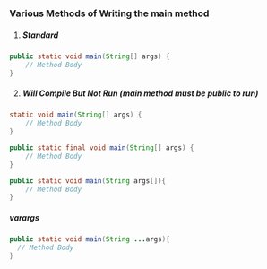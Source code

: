 ### Various Methods of Writing the main method

1. ##### Standard
```java
public static void main(String[] args) {
    // Method Body
}
```
2. ##### Will Compile But Not Run (main method must be public to run)
```java
static void main(String[] args) {
    // Method Body
}
```

```java
public static final void main(String[] args) {
    // Method Body
}
```

```java
public static void main(String args[]){
    // Method Body
}
```


##### varargs
```java
public static void main(String ...args){
  // Method Body
}
```


